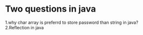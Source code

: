 # Two questions in java 

1.why char array is preferrd to store password than string in java?
2.Reflection in java
